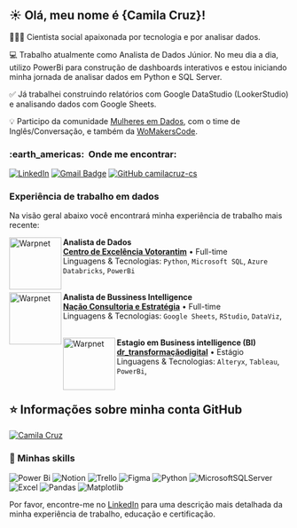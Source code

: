 ## ☀️ Olá, meu nome é <strong>{Camila Cruz}!</strong>

👩🏿‍🎓 Cientista social apaixonada por tecnologia e por analisar dados.

💻 Trabalho atualmente como Analista de Dados Júnior. No meu dia a dia, utilizo PowerBi para construção de dashboards interativos e estou iniciando minha jornada de analisar dados em Python e SQL Server. 

✅ Já trabalhei construindo relatórios com Google DataStudio (LookerStudio) e analisando dados com Google Sheets.

💡 Participo da comunidade [Mulheres em Dados](https://www.linkedin.com/company/mulheresemdados/), com o time de Inglês/Conversação, e também da [WoMakersCode](https://www.linkedin.com/company/womakerscode/). 

<h3> :earth_americas: &nbsp;Onde me encontrar: </h3> 

[![LinkedIn](https://img.shields.io/badge/LinkedIn-0077B5?style=for-the-badge&logo=linkedin&logoColor=white
)](https://www.linkedin.com/in/camiladacruz-cs/) [![Gmail Badge](https://img.shields.io/badge/-camiladacruz.cs@gmail.com-006bed?style=flat-square&logo=Gmail&logoColor=white&link=mailto:SEU-EMAIL)](mailto:camiladacruz.cs@gmail.com) [![GitHub camilacruz-cs]( https://img.shields.io/github/followers/camilacruz-cs?label=follow&style=social)](https://github.com/camilacruz-cs/camilacruz-cs)


### Experiência de trabalho em dados
Na visão geral abaixo você encontrará minha experiência de trabalho mais recente:

[<img align="left" height="94px" width="94px" alt="Warpnet" src="https://media.licdn.com/dms/image/v2/D560BAQH3GEpoxmH9Jg/company-logo_200_200/company-logo_200_200/0/1686581069603/coe_centro_de_excelencia_votorantim_logo?e=1733356800&v=beta&t=zxS72DZH8eI3BfnNlYSWY1sM6q4_EBNppz4WHj3Ip9g"/>](https://www.linkedin.com/company/votorantim/)

**Analista de Dados** \
[**Centro de Excelência Votorantim**](https://www.linkedin.com/company/votorantim/) • Full-time \
Linguagens & Tecnologias: `Python`, `Microsoft SQL`, `Azure Databricks`, `PowerBi`\
<br/>

[<img align="left" height="94px" width="94px" alt="Warpnet" src="https://media.licdn.com/dms/image/v2/D4D0BAQFzl9ehpC65Fw/company-logo_200_200/company-logo_200_200/0/1699040021711/nao_consultoria_estratgia_logo?e=1733356800&v=beta&t=-rp4ay8_BomTJ5slM8kLTghFD3JLlGJDlAXn6jH5I6A"/>](https://www.linkedin.com/company/na%C3%A7%C3%A3o-consultoria-estrat%C3%A9gia/)

**Analista de Bussiness Intelligence** \
[**Nação Consultoria e Estratégia**](https://www.linkedin.com/company/na%C3%A7%C3%A3o-consultoria-estrat%C3%A9gia/) • Full-time \
Linguagens & Tecnologias: `Google Sheets`, `RStudio`, `DataViz`,\
<br/>

[<img align="left" height="94px" width="94px" alt="Warpnet" src="[https://media.licdn.com/dms/image/C4D0BAQFNLdi66ybirQ/company-logo_200_200/0/1671472657166?e=1693440000&v=beta&t=YBsCgJ7MzCgXRUr8qy9MpfRLhw3ZJvd7mB8w-6ZM7xk](https://media.licdn.com/dms/image/v2/C4D0BAQFNLdi66ybirQ/company-logo_200_200/company-logo_200_200/0/1671472657504/drtransformacaodigital_logo?e=1733356800&v=beta&t=JlZJWBuG3AdDY84HiDr07oDfR5OBFzVdxVSgXJajXbQ)"/>](https://www.linkedin.com/company/drtransformacaodigital/)

**Estagio em Business intelligence (BI)** \
[**dr_transformaçãodigital**](https://www.linkedin.com/company/drtransformacaodigital/) • Estágio \
Linguagens & Tecnologias: `Alteryx`, `Tableau`, `PowerBi`,\
<br/>


## ⭐ Informações sobre minha conta GitHub

[![Camila Cruz](https://github-readme-stats.vercel.app/api/top-langs/?username=camilacruz-cs)](https://github.com/camilacruz-cs/github-readme-stats)

### :rocket: Minhas skills
![Power Bi](https://img.shields.io/badge/power_bi-F2C811?style=for-the-badge&logo=powerbi&logoColor=black) ![Notion](https://img.shields.io/badge/Notion-%23000000.svg?style=for-the-badge&logo=notion&logoColor=white) ![Trello](https://img.shields.io/badge/Trello-%23026AA7.svg?style=for-the-badge&logo=Trello&logoColor=white) ![Figma](https://img.shields.io/badge/figma-%23F24E1E.svg?style=for-the-badge&logo=figma&logoColor=white) ![Python](https://img.shields.io/badge/python-3670A0?style=for-the-badge&logo=python&logoColor=ffdd54) ![MicrosoftSQLServer](https://img.shields.io/badge/Microsoft%20SQL%20Server-CC2927?style=for-the-badge&logo=microsoft%20sql%20server&logoColor=white) ![Excel](https://img.shields.io/badge/Microsoft_Excel-217346?style=for-the-badge&logo=microsoft-excel&logoColor=white) 	![Pandas](https://img.shields.io/badge/pandas-%23150458.svg?style=for-the-badge&logo=pandas&logoColor=white) ![Matplotlib](https://img.shields.io/badge/Matplotlib-%23ffffff.svg?style=for-the-badge&logo=Matplotlib&logoColor=black)




Por favor, encontre-me no [LinkedIn](https://www.linkedin.com/in/camiladacruz-cs/) para uma descrição mais detalhada da minha experiência de trabalho, educação e certificação.
